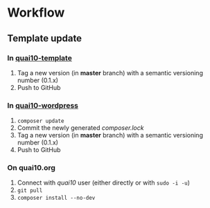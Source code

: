 # Workflow

## Template update

### In [quai10-template](https://github.com/quai10/quai10-template)

 1. Tag a new version (in **master** branch) with a semantic versioning number (0.1.x)
 1. Push to GitHub

### In [quai10-wordpress](https://github.com/quai10/quai10-wordpress)

 1. `composer update`
 1. Commit the newly generated *composer.lock*
 1. Tag a new version (in **master** branch) with a semantic versioning number (0.1.x)
 1. Push to GitHub

### On quai10.org

 1. Connect with *quai10* user (either directly or with `sudo -i -u`)
 1. `git pull`
 1. `composer install --no-dev`
